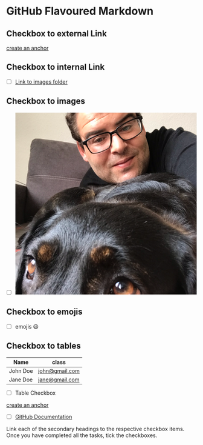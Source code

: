 # GitHub Flavoured Markdown



## Checkbox to external Link

[create an anchor](#anchors-in-markdown)

## Checkbox to internal Link

- [ ]  [Link to images folder](/images)

## Checkbox to images

- [ ] ![images](images/Profilbild_Sezai_Keskin.png)

## Checkbox to emojis

- [ ] emojis :smiley:

## Checkbox to tables

|Name    | class   |
| ------- | ------ |
| John Doe | john@gmail.com|
| Jane Doe | jane@gmail.com|

- [ ] Table Checkbox


[create an anchor](#anchors-in-markdown)
- [ ]  [GitHub Documentation](https://help.github.com/en)

Link each of the secondary headings to the respective checkbox items.
Once you have completed all the tasks, tick the checkboxes.
